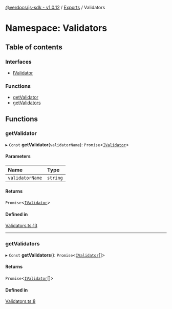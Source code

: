[@verdocs/js-sdk - v1.0.12](../README.md) / [Exports](../modules.md) / Validators

# Namespace: Validators

## Table of contents

### Interfaces

- [IValidator](../interfaces/Validators.IValidator.md)

### Functions

- [getValidator](Validators.md#getvalidator)
- [getValidators](Validators.md#getvalidators)

## Functions

### getValidator

▸ `Const` **getValidator**(`validatorName`): `Promise`<[`IValidator`](../interfaces/Validators.IValidator.md)\>

#### Parameters

| Name | Type |
| :------ | :------ |
| `validatorName` | `string` |

#### Returns

`Promise`<[`IValidator`](../interfaces/Validators.IValidator.md)\>

#### Defined in

[Validators.ts:13](https://github.com/Verdocs/js-sdk/blob/main/src/Validators.ts#L13)

___

### getValidators

▸ `Const` **getValidators**(): `Promise`<[`IValidator`](../interfaces/Validators.IValidator.md)[]\>

#### Returns

`Promise`<[`IValidator`](../interfaces/Validators.IValidator.md)[]\>

#### Defined in

[Validators.ts:8](https://github.com/Verdocs/js-sdk/blob/main/src/Validators.ts#L8)
